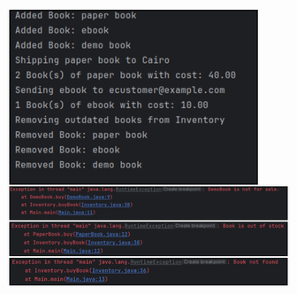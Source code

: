 ![UI overview screenshot](res/full.png)
![UI overview screenshot](res/demo.png)
![UI overview screenshot](res/stock.png)
![UI overview screenshot](res/notfound.png)
